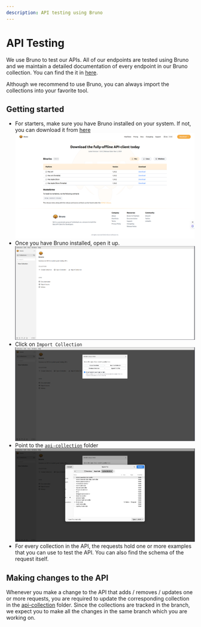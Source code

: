 ```yaml
---
description: API testing using Bruno
---
```


# API Testing

We use Bruno to test our APIs. All of our endpoints are tested using Bruno and we maintain a detailed documentation of every endpoint in our Bruno collection. You can find the it in [here](../../../api-collection/).

Although we recommend to use Bruno, you can always import the collections into your favorite tool.

## Getting started

- For starters, make sure you have Bruno installed on your system. If not, you can download it from [here](https://www.usebruno.com/downloads)
![Download Bruno](../../../blob/download_bruno.png)
- Once you have Bruno installed, open it up.
![Open Bruno](../../../blob/open_bruno.png)
- Click on `Import Collection`
![Import Collection](../../../blob/import_collection.png)
- Point to the [`api-collection`](../../../api-collection/) folder
![API Collection](../../../blob/api_collection.png)
- For every collection in the API, the requests hold one or more examples that you can use to test the API. You can also find the schema of the request itself.

## Making changes to the API

Whenever you make a change to the API that adds / removes / updates one or more requests, you are required to update the corresponding collection in the [api-collection](../../../api-collection/) folder. Since the collections are tracked in the branch, we expect you to make all the changes in the same branch which you are working on.
